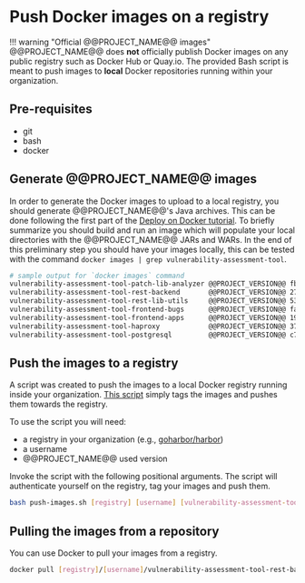 # Push Docker images on a registry

!!! warning "Official @@PROJECT_NAME@@ images"
    @@PROJECT_NAME@@ does **not** officially publish Docker images on any public registry such as Docker Hub or Quay.io. The provided Bash script is meant to push images to **local** Docker repositories running within your organization.

## Pre-requisites

- git
- bash
- docker

## Generate @@PROJECT_NAME@@ images

In order to generate the Docker images to upload to a local registry, you should generate @@PROJECT_NAME@@'s Java archives. This can be done following the first part of the [Deploy on Docker tutorial](../docker#build-docker-images). To briefly summarize you should build and run an image which will populate your local directories with the @@PROJECT_NAME@@ JARs and WARs. In the end of this preliminary step you should have your images locally, this can be tested with the command `docker images | grep vulnerability-assessment-tool`.

```sh
# sample output for `docker images` command
vulnerability-assessment-tool-patch-lib-analyzer @@PROJECT_VERSION@@ fbe5ec6de811  22 hours ago 103MB
vulnerability-assessment-tool-rest-backend       @@PROJECT_VERSION@@ 277217bc35b2  22 hours ago 136MB
vulnerability-assessment-tool-rest-lib-utils     @@PROJECT_VERSION@@ 53bbb929895d  22 hours ago 127MB
vulnerability-assessment-tool-frontend-bugs      @@PROJECT_VERSION@@ fab5925fe785  22 hours ago 316MB
vulnerability-assessment-tool-frontend-apps      @@PROJECT_VERSION@@ 191ce235c420  22 hours ago 317MB
vulnerability-assessment-tool-haproxy            @@PROJECT_VERSION@@ 37948fae374e  22 hours ago 20.9MB
vulnerability-assessment-tool-postgresql         @@PROJECT_VERSION@@ c7a17e4f4cda  22 hours ago 70.8MB
```

## Push the images to a registry

A script was created to push the images to a local Docker registry running inside your organization. [This script](https://github.com/SAP/vulnerability-assessment-tool/blob/master/docker/push-images.sh) simply tags the images and pushes them towards the registry.

To use the script you will need:

- a registry in your organization (e.g., [goharbor/harbor](https://github.com/goharbor/harbor))
- a username
- @@PROJECT_NAME@@ used version

Invoke the script with the following positional arguments. The script will authenticate yourself on the registry, tag your images and push them.

```sh
bash push-images.sh [registry] [username] [vulnerability-assessment-tool-version]
```

## Pulling the images from a repository

You can use Docker to pull your images from a registry.

```sh
docker pull [registry]/[username]/vulnerability-assessment-tool-rest-backend:[vulnerability-assessment-tool-version]
```
